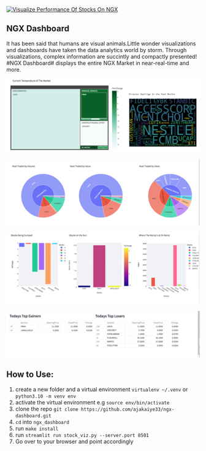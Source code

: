 [![Visualize Performance Of Stocks On NGX](https://github.com/ajakaiye33/ngx-dashboard/actions/workflows/main.yml/badge.svg)](https://github.com/ajakaiye33/ngx-dashboard/actions/workflows/main.yml)

## NGX Dashboard

It has been said that humans are visual animals.Little wonder visualizations and dashboards 
have taken the data analytics world by storm. Through visualizations,
complex information are succintly and compactly presented!
#NGX Dashboard# displays the entire NGX Market in near-real-time and more.


![](./image/temp.png)

![](./image/burst.png)

![](./image/bar.png)

![](./image/gainlose.png)


## How to Use:

1. create a new folder and a virtual environment `virtualenv ~/.venv` or `python3.10 -m venv env`
2. activate the virtual environment e.g `source env/bin/activate`
3. clone the repo `git clone https://github.com/ajakaiye33/ngx-dashboard.git`
4. `cd` into `ngx_dashboard`
5. run `make install`
6. run `streamlit run stock_viz.py --server.port 8501`
7. Go over to your browser and point accordingly